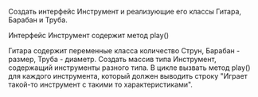 Создать интерфейс Инструмент и реализующие его классы Гитара, Барабан и Труба.

Интерфейс Инструмент содержит метод play()

Гитара содержит переменные класса количество Струн, Барабан - размер, 
Труба - диаметр. 
Создать массив типа Инструмент, содержащий инструменты разного типа.
В цикле вызвать метод play() для каждого инструмента,
который должен выводить строку "Играет такой-то инструмент c такими то характеристиками".